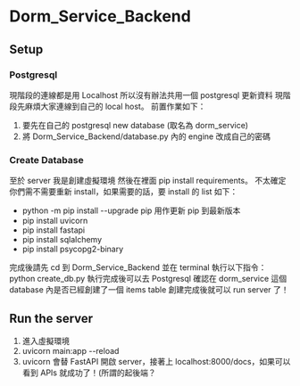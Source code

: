 # Dorm_Service_Backend

## Setup

### Postgresql
現階段的連線都是用 Localhost
所以沒有辦法共用一個 postgresql 更新資料
現階段先麻煩大家連線到自己的 local host。
前置作業如下：
1. 要先在自己的 postgresql new database (取名為 dorm_service)
2. 將 Dorm_Service_Backend/database.py 內的 engine 改成自己的密碼

### Create Database
至於 server 我是創建虛擬環境 然後在裡面 pip install requirements。
不太確定你們需不需要重新 install，如果需要的話，要 install 的 list 如下：
* python -m pip install --upgrade pip 用作更新 pip 到最新版本
* pip install uvicorn
* pip install fastapi
* pip install sqlalchemy
* pip install psycopg2-binary

完成後請先 cd 到 Dorm_Service_Backend 並在 terminal 執行以下指令：
python create_db.py
執行完成後可以去 Postgresql 確認在 dorm_service 這個 database 內是否已經創建了一個 items table
創建完成後就可以 run server 了！

## Run the server
1. 進入虛擬環境
2. uvicorn main:app --reload
3. uvicorn 會替 FastAPI 開啟 server，接著上 localhost:8000/docs，如果可以看到 APIs 就成功了！(所謂的起後端？
